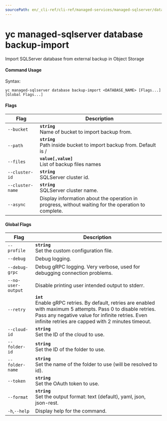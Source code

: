 ```yaml
---
sourcePath: en/_cli-ref/cli-ref/managed-services/managed-sqlserver/database/backup-import.md
---
```

# yc managed-sqlserver database backup-import

Import SQLServer database from external backup in Object Storage

#### Command Usage

Syntax: 

`yc managed-sqlserver database backup-import <DATABASE_NAME> [Flags...] [Global Flags...]`

#### Flags

| Flag | Description |
|----|----|
|`--bucket`|<b>`string`</b><br/>Name of bucket to import backup from.|
|`--path`|<b>`string`</b><br/>Path inside bucket to import backup from. Default is /|
|`--files`|<b>`value[,value]`</b><br/>List of backup files names|
|`--cluster-id`|<b>`string`</b><br/>SQLServer cluster id.|
|`--cluster-name`|<b>`string`</b><br/>SQLServer cluster name.|
|`--async`|Display information about the operation in progress, without waiting for the operation to complete.|

#### Global Flags

| Flag | Description |
|----|----|
|`--profile`|<b>`string`</b><br/>Set the custom configuration file.|
|`--debug`|Debug logging.|
|`--debug-grpc`|Debug gRPC logging. Very verbose, used for debugging connection problems.|
|`--no-user-output`|Disable printing user intended output to stderr.|
|`--retry`|<b>`int`</b><br/>Enable gRPC retries. By default, retries are enabled with maximum 5 attempts. Pass 0 to disable retries. Pass any negative value for infinite retries. Even infinite retries are capped with 2 minutes timeout.|
|`--cloud-id`|<b>`string`</b><br/>Set the ID of the cloud to use.|
|`--folder-id`|<b>`string`</b><br/>Set the ID of the folder to use.|
|`--folder-name`|<b>`string`</b><br/>Set the name of the folder to use (will be resolved to id).|
|`--token`|<b>`string`</b><br/>Set the OAuth token to use.|
|`--format`|<b>`string`</b><br/>Set the output format: text (default), yaml, json, json-rest.|
|`-h`,`--help`|Display help for the command.|
